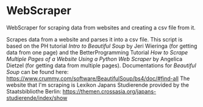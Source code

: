 # WebScraper
WebScraper for scraping data from websites and creating a csv file from it.

Scrapes data from a website and parses it into a csv file. This script is based on the PH tutorial *Intro to Beautiful Soup* by Jeri Wieringa (for getting data from one page) and the BetterProgramming Tutorial *How to Scrape Multiple Pages of a Website Using a Python Web Scraper* by Angelica Dietzel (for getting data from multiple pages). Documentations for *Beautiful Soup* can be found here: https://www.crummy.com/software/BeautifulSoup/bs4/doc/#find-all
The website that I'm scraping is Lexikon Japans Studierende provided by the Staatsbibliothe Berlin: https://themen.crossasia.org/japans-studierende/index/show

